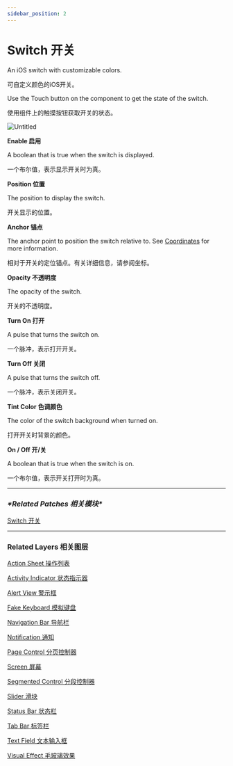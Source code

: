 ```yaml
---
sidebar_position: 2
---
```


# Switch 开关

An iOS switch with customizable colors.

可自定义颜色的iOS开关。

Use the Touch button on the component to get the state of the switch.

使用组件上的触摸按钮获取开关的状态。

![Untitled](https://s3.us-west-2.amazonaws.com/secure.notion-static.com/800f7885-2ac7-4984-b52b-90ec9540544c/Untitled.png?X-Amz-Algorithm=AWS4-HMAC-SHA256&X-Amz-Content-Sha256=UNSIGNED-PAYLOAD&X-Amz-Credential=AKIAT73L2G45EIPT3X45%2F20220602%2Fus-west-2%2Fs3%2Faws4_request&X-Amz-Date=20220602T190909Z&X-Amz-Expires=86400&X-Amz-Signature=2b32ec43ce686523a0d724f972b67ba3340d220fbc1fe2d532916997221bc5b6&X-Amz-SignedHeaders=host&response-content-disposition=filename%20%3D%22Untitled.png%22&x-id=GetObject)

**Enable 启用**

A boolean that is true when the switch is displayed.

一个布尔值，表示显示开关时为真。

**Position 位置**

The position to display the switch.

开关显示的位置。

**Anchor 锚点**

The anchor point to position the switch relative to. See [Coordinates](https://www.notion.so/Coordinates-bd835085db7c48e49e00a66e5e44caf2) for more information.

相对于开关的定位锚点。有关详细信息，请参阅坐标。

**Opacity 不透明度**

The opacity of the switch.

开关的不透明度。

**Turn On 打开**

A pulse that turns the switch on.

一个脉冲，表示打开开关。

**Turn Off 关闭**

A pulse that turns the switch off.

一个脉冲，表示关闭开关。

**Tint Color 色调颜色**

The color of the switch background when turned on.

打开开关时背景的颜色。

**On / Off 开/关**

A boolean that is true when the switch is on.

一个布尔值，表示开关打开时为真。

------

### ***\*Related Patches 相关模块\****

[Switch 开关](https://www.notion.so/Switch-bd684625ec8b4aaa9ff9b5ae3e396e86)

------

### Related Layers 相关图层

[Action Sheet 操作列表](https://www.notion.so/Action-Sheet-925afa64e9fa42a5b2a9374fb41f8dbc)

[Activity Indicator 状态指示器](https://www.notion.so/Activity-Indicator-98b85e24705347b1bc147511e19aca54)

[Alert View 警示框](https://www.notion.so/Alert-View-a05a8e1476e543919ccf453585ce8850)

[Fake Keyboard 模拟键盘](https://www.notion.so/Fake-Keyboard-bf839e8038924161b2ca5b401ebc6faf)

[Navigation Bar 导航栏](https://www.notion.so/Navigation-Bar-2465c6dafddd4a6baeef32d390b015d3)

[Notification 通知](https://www.notion.so/Notification-093ed757b8764a1c936d4c12d632fde7)

[Page Control 分页控制器](https://www.notion.so/Page-Control-b89791a9a0334256b622a5afacfe80ca)

[Screen 屏幕](https://www.notion.so/Screen-4c35850047fb4f6db41a03ffa66007a4)

[Segmented Control 分段控制器](https://www.notion.so/Segmented-Control-b1867e80759140748500b210f18f90e5)

[Slider 滑块](https://www.notion.so/Slider-db6e484091084d90a58cba409bb59e9a)

[Status Bar 状态栏](https://www.notion.so/Status-Bar-5aec10025d1b402f83d61811505d89c0)

[Tab Bar 标签栏](https://www.notion.so/Tab-Bar-12b5f2f77b1a42688677f942a9f1a2e7)

[Text Field 文本输入框](https://www.notion.so/Text-Field-35f7f23e5f714582ab1c7d7af511281b)

[Visual Effect 毛玻璃效果](https://www.notion.so/Visual-Effect-4df6115644d141dab240ae1a8f882c66)
